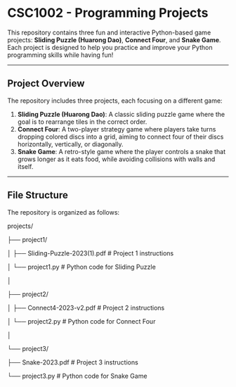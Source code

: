 # CSC1002 - Programming Projects

This repository contains three fun and interactive Python-based game projects: **Sliding Puzzle (Huarong Dao)**, **Connect Four**, and **Snake Game**. Each project is designed to help you practice and improve your Python programming skills while having fun!

---

## Project Overview

The repository includes three projects, each focusing on a different game:

1. **Sliding Puzzle (Huarong Dao)**: A classic sliding puzzle game where the goal is to rearrange tiles in the correct order.
2. **Connect Four**: A two-player strategy game where players take turns dropping colored discs into a grid, aiming to connect four of their discs horizontally, vertically, or diagonally.
3. **Snake Game**: A retro-style game where the player controls a snake that grows longer as it eats food, while avoiding collisions with walls and itself.

---

## File Structure

The repository is organized as follows:

projects/

├── project1/

│ ├── Sliding-Puzzle-2023(1).pdf # Project 1 instructions

│ └── project1.py # Python code for Sliding Puzzle

│

├── project2/

│ ├── Connect4-2023-v2.pdf # Project 2 instructions

│ └── project2.py # Python code for Connect Four

│

└── project3/

├── Snake-2023.pdf # Project 3 instructions

└── project3.py # Python code for Snake Game


